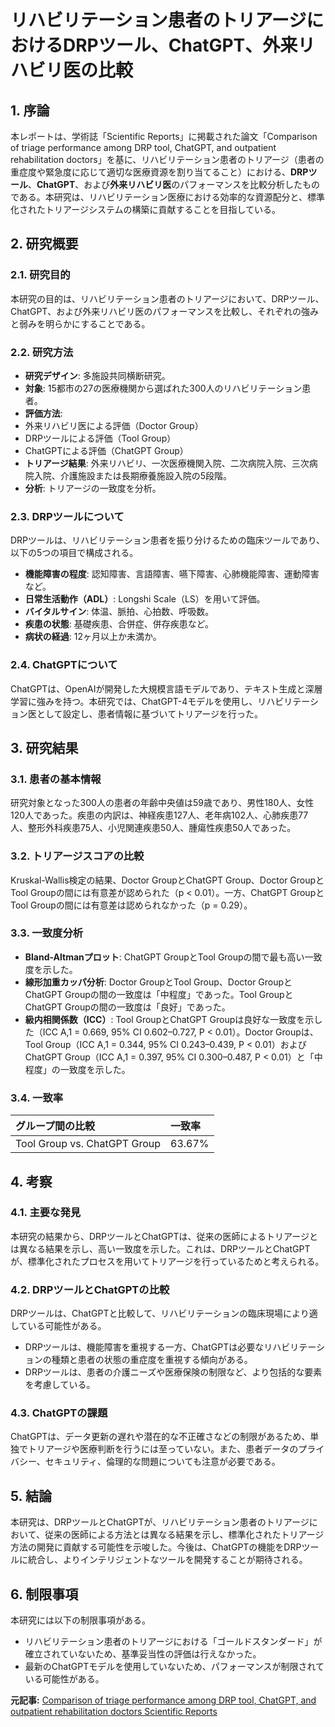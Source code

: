 # リハビリテーション患者のトリアージにおけるDRPツール、ChatGPT、外来リハビリ医の比較

## 1. 序論

本レポートは、学術誌「Scientific Reports」に掲載された論文「Comparison of triage performance among DRP tool, ChatGPT, and outpatient rehabilitation doctors」を基に、リハビリテーション患者のトリアージ（患者の重症度や緊急度に応じて適切な医療資源を割り当てること）における、**DRPツール**、**ChatGPT**、および**外来リハビリ医**のパフォーマンスを比較分析したものである。本研究は、リハビリテーション医療における効率的な資源配分と、標準化されたトリアージシステムの構築に貢献することを目指している。

## 2. 研究概要

### 2.1. 研究目的

本研究の目的は、リハビリテーション患者のトリアージにおいて、DRPツール、ChatGPT、および外来リハビリ医のパフォーマンスを比較し、それぞれの強みと弱みを明らかにすることである。

### 2.2. 研究方法

* **研究デザイン**: 多施設共同横断研究。
* **対象**: 15都市の27の医療機関から選ばれた300人のリハビリテーション患者。
* **評価方法**:
 * 外来リハビリ医による評価（Doctor Group）
 * DRPツールによる評価（Tool Group）
 * ChatGPTによる評価（ChatGPT Group）
* **トリアージ結果**: 外来リハビリ、一次医療機関入院、二次病院入院、三次病院入院、介護施設または長期療養施設入院の5段階。
* **分析**: トリアージの一致度を分析。

### 2.3. DRPツールについて

DRPツールは、リハビリテーション患者を振り分けるための臨床ツールであり、以下の5つの項目で構成される。

* **機能障害の程度**: 認知障害、言語障害、嚥下障害、心肺機能障害、運動障害など。
* **日常生活動作（ADL）**: Longshi Scale（LS）を用いて評価。
* **バイタルサイン**: 体温、脈拍、心拍数、呼吸数。
* **疾患の状態**: 基礎疾患、合併症、併存疾患など。
* **病状の経過**: 12ヶ月以上か未満か。

### 2.4. ChatGPTについて

ChatGPTは、OpenAIが開発した大規模言語モデルであり、テキスト生成と深層学習に強みを持つ。本研究では、ChatGPT-4モデルを使用し、リハビリテーション医として設定し、患者情報に基づいてトリアージを行った。

## 3. 研究結果

### 3.1. 患者の基本情報

研究対象となった300人の患者の年齢中央値は59歳であり、男性180人、女性120人であった。疾患の内訳は、神経疾患127人、老年病102人、心肺疾患77人、整形外科疾患75人、小児関連疾患50人、腫瘍性疾患50人であった。

### 3.2. トリアージスコアの比較

Kruskal-Wallis検定の結果、Doctor GroupとChatGPT Group、Doctor GroupとTool Groupの間には有意差が認められた（p < 0.01）。一方、ChatGPT GroupとTool Groupの間には有意差は認められなかった（p = 0.29）。

### 3.3. 一致度分析

* **Bland-Altmanプロット**: ChatGPT GroupとTool Groupの間で最も高い一致度を示した。
* **線形加重カッパ分析**: Doctor GroupとTool Group、Doctor GroupとChatGPT Groupの間の一致度は「中程度」であった。Tool GroupとChatGPT Groupの間の一致度は「良好」であった。
* **級内相関係数（ICC）**: Tool GroupとChatGPT Groupは良好な一致度を示した（ICC A,1 = 0.669, 95% CI 0.602–0.727, P < 0.01）。Doctor Groupは、Tool Group（ICC A,1 = 0.344, 95% CI 0.243–0.439, P < 0.01）およびChatGPT Group（ICC A,1 = 0.397, 95% CI 0.300–0.487, P < 0.01）と「中程度」の一致度を示した。

### 3.4. 一致率

| グループ間の比較 | 一致率 |
| :---------------- | :----- |
| Tool Group vs. ChatGPT Group | 63.67% |

## 4. 考察

### 4.1. 主要な発見

本研究の結果から、DRPツールとChatGPTは、従来の医師によるトリアージとは異なる結果を示し、高い一致度を示した。これは、DRPツールとChatGPTが、標準化されたプロセスを用いてトリアージを行っているためと考えられる。

### 4.2. DRPツールとChatGPTの比較

DRPツールは、ChatGPTと比較して、リハビリテーションの臨床現場により適している可能性がある。

* DRPツールは、機能障害を重視する一方、ChatGPTは必要なリハビリテーションの種類と患者の状態の重症度を重視する傾向がある。
* DRPツールは、患者の介護ニーズや医療保険の制限など、より包括的な要素を考慮している。

### 4.3. ChatGPTの課題

ChatGPTは、データ更新の遅れや潜在的な不正確さなどの制限があるため、単独でトリアージや医療判断を行うには至っていない。また、患者データのプライバシー、セキュリティ、倫理的な問題についても注意が必要である。

## 5. 結論

本研究は、DRPツールとChatGPTが、リハビリテーション患者のトリアージにおいて、従来の医師による方法とは異なる結果を示し、標準化されたトリアージ方法の開発に貢献する可能性を示唆した。今後は、ChatGPTの機能をDRPツールに統合し、よりインテリジェントなツールを開発することが期待される。

## 6. 制限事項

本研究には以下の制限事項がある。

* リハビリテーション患者のトリアージにおける「ゴールドスタンダード」が確立されていないため、基準妥当性の評価は行えなかった。
* 最新のChatGPTモデルを使用していないため、パフォーマンスが制限されている可能性がある。


**元記事:** [Comparison of triage performance among DRP tool, ChatGPT, and outpatient rehabilitation doctors Scientific Reports](https://www.nature.com/articles/s41598-025-99216-0)